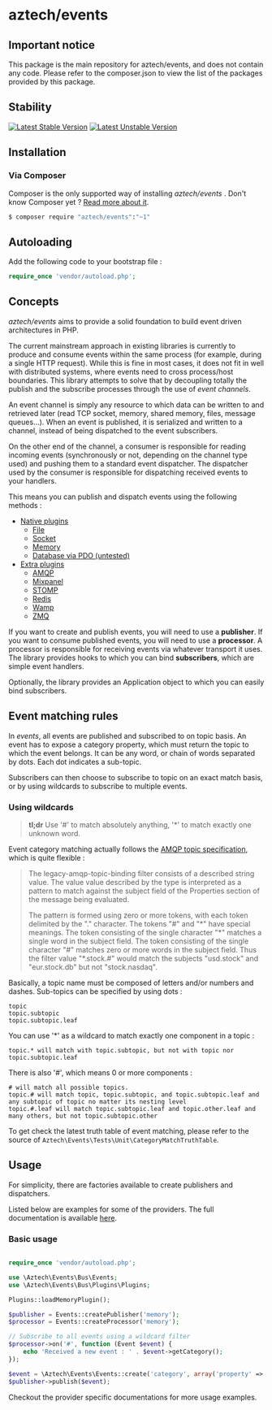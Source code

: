 # aztech/events

## Important notice

This package is the main repository for aztech/events, and does not contain any code. Please refer
to the composer.json to view the list of the packages provided by this package.

## Stability

[![Latest Stable Version](https://poser.pugx.org/aztech/events/v/stable.png)](https://packagist.org/packages/aztech/events)
[![Latest Unstable Version](https://poser.pugx.org/aztech/events/v/unstable.png)](https://packagist.org/packages/aztech/events)

## Installation

### Via Composer

Composer is the only supported way of installing *aztech/events* . Don't know Composer yet ? [Read more about it](https://getcomposer.org/doc/00-intro.md).


```bash
$ composer require "aztech/events":"~1"
```

## Autoloading

Add the following code to your bootstrap file :

```php
require_once 'vendor/autoload.php';
```

## Concepts

*aztech/events* aims to provide a solid foundation to build event driven architectures in PHP. 

The current mainstream approach in existing libraries is currently to produce and consume events within the same process (for example, during a single HTTP request). While this is fine in most cases,
it does not fit in well with distributed systems, where events need to cross process/host boundaries. This library attempts to solve that by decoupling totally the publish and the subscribe processes through the use of *event channels*. 

An event channel is simply any resource to which data can be written to and retrieved later (read TCP socket, memory, shared memory, files, message queues...). When an event is published, it is serialized and written to a channel, instead of being dispatched to the event subscribers. 

On the other end of the channel, a consumer is responsible for reading incoming events (synchronously or not, depending on the channel type used) and pushing them to a standard event dispatcher. The dispatcher used by the consumer is responsible for dispatching received events to your handlers.

This means you can publish and dispatch events using the following methods :

  * [Native plugins](https://github.com/aztech-dev/event-bus-core-plugins)
      * [File](https://github.com/aztech-dev/event-bus-core-plugins/blob/master/doc/File.md)
      * [Socket](https://github.com/aztech-dev/event-bus-core-plugins/blob/master/doc/Socket.md)
      * [Memory](https://github.com/aztech-dev/event-bus-core-plugins/blob/master/doc/Memory.md)
      * [Database via PDO (untested)](https://github.com/aztech-dev/event-bus-core-plugins/blob/master/doc/Pdo.md)
  * [Extra plugins](https://github.com/aztech-dev/event-bus-extra-plugins)
      * [AMQP](https://github.com/aztech-dev/event-bus-extra-amqp)
      * [Mixpanel](https://github.com/aztech-dev/event-bus-extra-mixpanel)
      * [STOMP](https://github.com/aztech-dev/event-bus-extra-stomp)
      * [Redis](https://github.com/aztech-dev/event-bus-extra-redis)
      * [Wamp](https://github.com/aztech-dev/event-bus-extra-wamp)
      * [ZMQ](https://github.com/aztech-dev/event-bus-extra-zmq)

If you want to create and publish events, you will need to use a **publisher**.
If you want to consume published events, you will need to use a **processor**. 
A processor is responsible for receiving events via whatever transport it uses. The library provides hooks to which you can bind **subscribers**, which are simple event handlers.

Optionally, the library provides an Application object to which you can easily bind subscribers.


## Event matching rules

In *events*, all events are published and subscribed to on topic basis. An event has to expose a category
property, which must return the topic to which the event belongs. It can be any word, or chain of words separated by dots. Each dot indicates a sub-topic.

Subscribers can then choose to subscribe to topic on an exact match basis, or by using wildcards to subscribe to multiple events.

### Using wildcards

> **tl;dr** Use '#' to match absolutely anything, '*' to match exactly one unknown word.

Event category matching actually follows the [AMQP topic specification](https://svn.apache.org/repos/asf/qpid/trunk/qpid/specs/apache-filters.xml#section-legacy-amqp), which is quite flexible :

> The legacy-amqp-topic-binding filter consists of a described string value. The value value described by the type is interpreted as a pattern to match against the subject field of the Properties section of the message being evaluated.
>
> The pattern is formed using zero or more tokens, with each token delimited by the "." character. The tokens "#" and "\*" have special meanings.
> The token consisting of the single character "\*" matches a single word in the subject field.
> The token consisting of the single character "#" matches zero or more words in the subject field.
> Thus the filter value "*.stock.#" would match the subjects "usd.stock" and "eur.stock.db" but not "stock.nasdaq".

Basically, a topic name must be composed of letters and/or numbers and dashes. Sub-topics can be 
specified by using dots :

```
topic
topic.subtopic
topic.subtopic.leaf
```
You can use '*' as a wildcard to match exactly one component in a topic :

```
topic.* will match with topic.subtopic, but not with topic nor topic.subtopic.leaf
```

There is also '#', which means 0 or more components :
```
# will match all possible topics. 
topic.# will match topic, topic.subtopic, and topic.subtopic.leaf and any subtopic of topic no matter its nesting level
topic.#.leaf will match topic.subtopic.leaf and topic.other.leaf and many others, but not topic.subtopic.other
```

To get check the latest truth table of event matching, please refer to the source of `Aztech\Events\Tests\Unit\CategoryMatchTruthTable`.

## Usage

For simplicity, there are factories available to create publishers and dispatchers.

Listed below are examples for some of the providers. The full documentation is available [here](https://github.com/aztech-dev/events/tree/master/doc/plugins.md).

### Basic usage

```php

require_once 'vendor/autoload.php';

use \Aztech\Events\Bus\Events;
use \Aztech\Events\Bus\Plugins\Plugins;

Plugins::loadMemoryPlugin();

$publisher = Events::createPublisher('memory');
$processor = Events::createProcessor('memory');

// Subscribe to all events using a wildcard filter
$processor->on('#', function (Event $event) {
    echo 'Received a new event : ' . $event->getCategory();
});

$event = \Aztech\Events\Events::create('category', array('property' => 'value'));
$publisher->publish($event);
```

Checkout the provider specific documentations for more usage examples.
